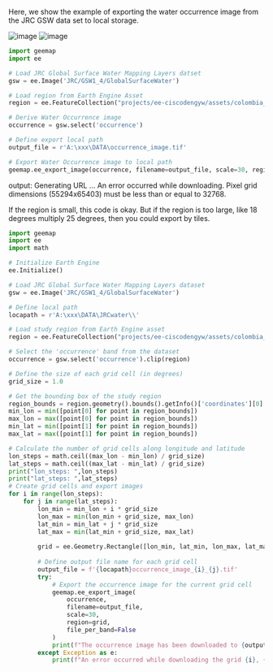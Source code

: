 Here, we show the example of exporting the water occurrence image from the JRC GSW data set to local storage.

![image](https://github.com/icydengyw/GEEmap_PracticeRecord/assets/48988534/4f7b1f05-c1a0-44ee-bbbf-d1d630d54017)
![image](https://github.com/icydengyw/GEEmap_PracticeRecord/assets/48988534/84bffc00-a171-4136-abba-42d2b84fe5e6)

```python
import geemap
import ee

# Load JRC Global Surface Water Mapping Layers datset
gsw = ee.Image('JRC/GSW1_4/GlobalSurfaceWater')

# Load region from Earth Engine Asset
region = ee.FeatureCollection("projects/ee-ciscodengyw/assets/colombia_main")

# Derive Water Occurrence image
occurrence = gsw.select('occurrence')

# Define export local path
output_file = r'A:\xxx\DATA\occurrence_image.tif'

# Export Water Occurrence image to local path
geemap.ee_export_image(occurrence, filename=output_file, scale=30, region=region.geometry(), file_per_band=False)

```
output:
Generating URL ...
An error occurred while downloading.
Pixel grid dimensions (55294x65403) must be less than or equal to 32768.

If the region is small, this code is okay. But if the region is too large, like 18 degrees multiply 25 degrees, then you could export by tiles.

```python
import geemap
import ee
import math

# Initialize Earth Engine
ee.Initialize()

# Load JRC Global Surface Water Mapping Layers dataset
gsw = ee.Image('JRC/GSW1_4/GlobalSurfaceWater')

# Define local path
locapath = r'A:\xxx\DATA\JRCwater\\'

# Load study region from Earth Engine asset
region = ee.FeatureCollection("projects/ee-ciscodengyw/assets/colombia_main")

# Select the 'occurrence' band from the dataset
occurrence = gsw.select('occurrence').clip(region)

# Define the size of each grid cell (in degrees)
grid_size = 1.0

# Get the bounding box of the study region
region_bounds = region.geometry().bounds().getInfo()['coordinates'][0]
min_lon = min([point[0] for point in region_bounds])
max_lon = max([point[0] for point in region_bounds])
min_lat = min([point[1] for point in region_bounds])
max_lat = max([point[1] for point in region_bounds])

# Calculate the number of grid cells along longitude and latitude
lon_steps = math.ceil((max_lon - min_lon) / grid_size)
lat_steps = math.ceil((max_lat - min_lat) / grid_size)
print("lon_steps: ",lon_steps)
print("lat_steps: ",lat_steps)
# Create grid cells and export images
for i in range(lon_steps):
    for j in range(lat_steps):
        lon_min = min_lon + i * grid_size
        lon_max = min(lon_min + grid_size, max_lon)
        lat_min = min_lat + j * grid_size
        lat_max = min(lat_min + grid_size, max_lat)
        
        grid = ee.Geometry.Rectangle([lon_min, lat_min, lon_max, lat_max])
        
        # Define output file name for each grid cell
        output_file = f'{locapath}occurrence_image_{i}_{j}.tif'
        try:
            # Export the occurrence image for the current grid cell
            geemap.ee_export_image(
                occurrence,
                filename=output_file,
                scale=30,
                region=grid,
                file_per_band=False
            )
            print(f"The occurrence image has been downloaded to {output_file}")
        except Exception as e:
            print(f"An error occurred while downloading the grid {i}, {j}: {e}")
```
